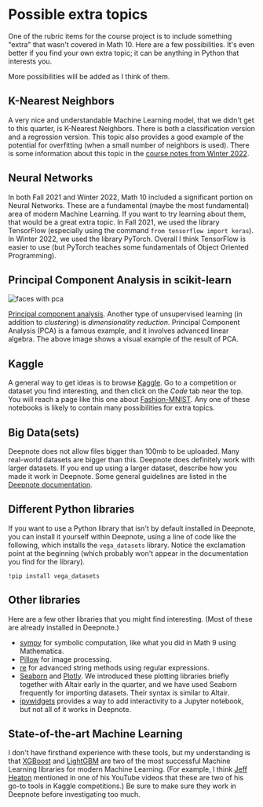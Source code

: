 # Possible extra topics

One of the rubric items for the course project is to include something "extra" that wasn't covered in Math 10.  Here are a few possibilities.  It's even better if you find your own extra topic; it can be anything in Python that interests you.

More possibilities will be added as I think of them.

## K-Nearest Neighbors

A very nice and understandable Machine Learning model, that we didn't get to this quarter, is K-Nearest Neighbors.  There is both a classification version and a regression version.  This topic also provides a good example of the potential for overfitting (when a small number of neighbors is used).  There is some information about this topic in the [course notes from Winter 2022](https://christopherdavisuci.github.io/UCI-Math-10-W22/Week6/Week6-Wednesday.html).

## Neural Networks

In both Fall 2021 and Winter 2022, Math 10 included a significant portion on Neural Networks.  These are a fundamental (maybe the most fundamental) area of modern Machine Learning.  If you want to try learning about them, that would be a great extra topic.  In Fall 2021, we used the library TensorFlow (especially using the command `from tensorflow import keras`).  In Winter 2022, we used the library PyTorch.  Overall I think TensorFlow is easier to use (but PyTorch teaches some fundamentals of Object Oriented Programming).

## Principal Component Analysis in scikit-learn

![faces with pca](../images/pca.png)

[Principal component analysis](https://scikit-learn.org/stable/modules/decomposition.html#pca).  Another type of unsupervised learning (in addition to *clustering*) is *dimensionality reduction*.  Principal Component Analysis (PCA) is a famous example, and it involves advanced linear algebra.  The above image shows a visual example of the result of PCA.

## Kaggle

A general way to get ideas is to browse [Kaggle](https://www.kaggle.com/).  Go to a competition or dataset you find interesting, and then click on the *Code* tab near the top.  You will reach a page like this one about [Fashion-MNIST](https://www.kaggle.com/zalando-research/fashionmnist/code).  Any one of these notebooks is likely to contain many possibilities for extra topics.

## Big Data(sets)

Deepnote does not allow files bigger than 100mb to be uploaded.  Many real-world datasets are bigger than this.  Deepnote does definitely work with larger datasets.  If you end up using a larger dataset, describe how you made it work in Deepnote.  Some general guidelines are listed in the [Deepnote documentation](https://docs.deepnote.com/importing-and-exporing/importing-data-to-deepnote#uploading-files-to-deepnote).

## Different Python libraries

If you want to use a Python library that isn't by default installed in Deepnote, you can install it yourself within Deepnote, using a line of code like the following, which installs the `vega_datasets` library.  Notice the exclamation point at the beginning (which probably won't appear in the documentation you find for the library).
```
!pip install vega_datasets
```

## Other libraries
Here are a few other libraries that you might find interesting.  (Most of these are already installed in Deepnote.)
* [sympy](https://www.sympy.org/en/index.html) for symbolic computation, like what you did in Math 9 using Mathematica.
* [Pillow](https://pillow.readthedocs.io/en/stable/index.html) for image processing.
* [re](https://docs.python.org/3/library/re.html) for advanced string methods using regular expressions.
* [Seaborn](https://seaborn.pydata.org/) and [Plotly](https://plotly.com/python/plotly-express/).  We introduced these plotting libraries briefly together with Altair early in the quarter, and we have used Seaborn frequently for importing datasets.  Their syntax is similar to Altair.
* [ipywidgets](https://ipywidgets.readthedocs.io/en/latest/) provides a way to add interactivity to a Jupyter notebook, but not all of it works in Deepnote.

## State-of-the-art Machine Learning
I don't have firsthand experience with these tools, but my understanding is that [XGBoost](https://xgboost.readthedocs.io/en/stable/python/index.html) and [LightGBM](https://lightgbm.readthedocs.io/en/latest/Python-Intro.html) are two of the most successful Machine Learning libraries for modern Machine Learning.  (For example, I think [Jeff Heaton](https://www.youtube.com/channel/UCR1-GEpyOPzT2AO4D_eifdw) mentioned in one of his YouTube videos that these are two of his go-to tools in Kaggle competitions.)  Be sure to make sure they work in Deepnote before investigating too much.

